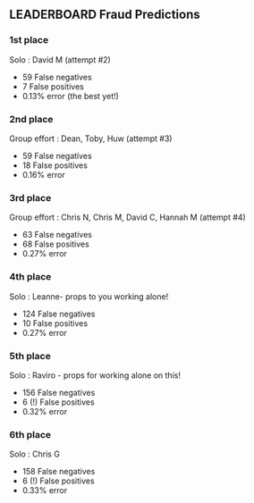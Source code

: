 ## LEADERBOARD Fraud Predictions 

### 1st place 
Solo : David M (attempt #2) 
- 59 False negatives
- 7 False positives
- 0.13% error (the best yet!)

### 2nd place
Group effort : Dean, Toby, Huw (attempt #3)
- 59 False negatives
- 18 False positives
- 0.16% error
  
### 3rd place
Group effort : Chris N, Chris M, David C, Hannah M (attempt #4)
- 63 False negatives
- 68 False positives
- 0.27% error 
  
### 4th place
Solo : Leanne- props to you working alone! 
- 124 False negatives
- 10 False positives
- 0.27% error 

### 5th place 
Solo : Raviro - props for working alone on this!
- 156 False negatives
- 6 (!) False positives 
- 0.32% error 

### 6th place
Solo : Chris G 
- 158 False negatives
- 6 (!) False positives
- 0.33% error 

